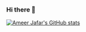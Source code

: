 ### Hi there 👋
[![Ameer Jafar's GitHub stats](https://github-readme-stats.vercel.app/api?username=Ameerjafar)](https://github.com/anuraghazra/github-readme-stats)
